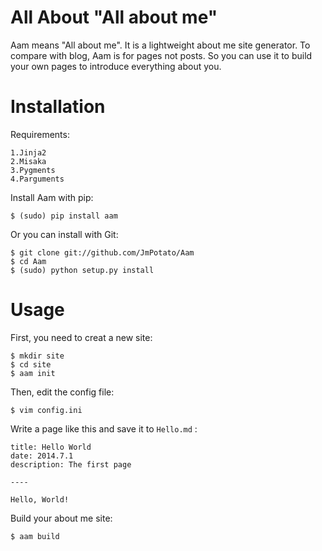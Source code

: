 All About "All about me"
====

Aam means "All about me". It is a lightweight about me site generator. To compare with blog, Aam is for pages not posts. So you can use it to build your own pages to introduce everything about you.

Installation
====

Requirements:

    1.Jinja2
    2.Misaka
    3.Pygments
    4.Parguments

Install Aam with pip:

    $ (sudo) pip install aam

Or you can install with Git:

    $ git clone git://github.com/JmPotato/Aam
    $ cd Aam
    $ (sudo) python setup.py install


Usage
====

First, you need to creat a new site:

    $ mkdir site
    $ cd site
    $ aam init

Then, edit the config file:

    $ vim config.ini

Write a page like this and save it to `Hello.md` :

    title: Hello World
    date: 2014.7.1
    description: The first page
    
    ----

    Hello, World!

Build your about me site:

    $ aam build

